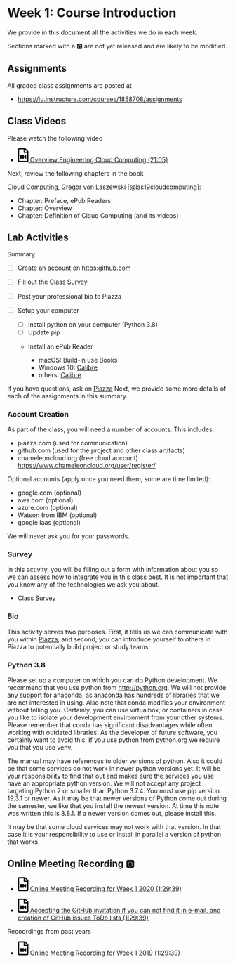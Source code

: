 # Week 1: Course Introduction

We provide in this document all the activities we do in each week.

Sections marked with a :o2: are not yet released and are likely to be
modified. 

## Assignments

All graded class assignments are posted at

<!--
* <https://iu.instructure.com/courses/1822529/assignments>
-->

* <https://iu.instructure.com/courses/1858708/assignments>

## Class Videos

Please watch the following video

* [![Video](images/video.png) Overview Engineering Cloud Computing (21:05)](https://www.youtube.com/watch?v=PU93waozGJk)

Next, review the following chapters in the book 

[Cloud Computing, Gregor von Laszewski](https://laszewski.github.io/book/cloud/) [@las19cloudcomputing]:

* Chapter: Preface, ePub Readers
* Chapter: Overview
* Chapter: Definition of Cloud Computing (and its videos)


## Lab Activities

Summary: 

* [ ] Create an account on <https:github.com>
* [ ] Fill out the [Class Survey](https://forms.gle/4Zpi2vzpZ5kFSoD1A)
* [ ] Post your professional bio to Piazza
* [ ] Setup your computer

  * [ ] Install python on your computer (Python 3.8)
  * [ ] Update pip
  * Install an ePub Reader

    * macOS: Build-in use Books
    * Windows 10: [Calibre](https://forms.gle/4Zpi2vzpZ5kFSoD1A)
    * others: [Calibre](https://forms.gle/4Zpi2vzpZ5kFSoD1A)

If you have questions, ask on
[Piazza](https://piazza.com/class/jzkfveoqwri3e4) Next, we provide some
more details of each of the assignments in this summary.

### Account Creation

As part of the class, you will need a number of accounts. This
includes:

* piazza.com (used for communication)
* github.com (used for the project and other class artifacts)
* chameleoncloud.org (free cloud account) <https://www.chameleoncloud.org/user/register/>

<!--
* futuresystems.org (GPU & container)

  * Please join this [project](https://portal.futuresystems.org/project/fg-569)

After you created the accounts, please fill out the following form so we
can set up the class accounts and in case of GitHub we create you a
class repository for you.

* [Class Survey](https://forms.gle/4Zpi2vzpZ5kFSoD1A)
-->

Optional accounts (apply once you need them, some are time limited):

* google.com (optional)
* aws.com (optional)
* azure.com (optional)
* Watson from IBM (optional)
* google Iaas (optional)

We will never ask you for your passwords.

### Survey

In this activity, you will be filling out a form with information
about you so we can assess how to integrate you in this class best. It
is not important that you know any of the technologies we ask you
about.

* [Class Survey](https://forms.gle/4Zpi2vzpZ5kFSoD1A)


### Bio

This activity serves two purposes. First, it tells us we can communicate
with you within [Piazza](https://piazza.com/class/jzkfveoqwri3e4), and
second, you can introduce yourself to others in Piazza to potentially
build project or study teams.

### Python 3.8

Please set up a computer on which you can do Python development. We
recommend that you use python from <http://python.org>. We will not
provide any support for anaconda, as anaconda has hundreds of libraries that
we are not interested in using. Also note that conda modifies your
environment without telling you. Certainly, you can use virtualbox, or
containers in case you like to isolate your development environment from
your other systems. Please remember that conda has significant
disadvantages while often working with outdated libraries. As the developer of
future software, you certainly want to avoid this. If you use python from
python.org we require you that you use venv.

The manual may have references to older versions of python. Also it could be
that some services do not work in newer python versions yet. It will be your
responsibility to find that out and makes sure the services you use have an
appropriate python version. We will not accept any project targeting Python 2 or
smaller than Python 3.7.4. You must use pip version 19.3.1 or newer. As it may
be that newer versions of Python come out during the semester, we like that you
install the newest version. At time this note was written this is 3.8.1. If
a newer version comes out, please install this.

It may be that some cloud services may not work with that version. In that case
it is your responsibility to use or install in parallel a version of python that
works.



## Online Meeting Recording :o2:


* [![Video](images/video.png) Online Meeting Recording for Week 1 2020 (1:29:39)](https://www.youtube.com/watch?v=m-Zgg2iTlkQ)

* [![Video](images/video.png) Accepting the GitHub invitation if you can not find it in e-mail, and creation of GitHub issues ToDo lists (1:29:39)](https://www.youtube.com/watch?v=HIM7d8TFZRs)



Recodrdings from past years

* [![Video](images/video.png) Online Meeting Recording for Week 1 2019 (1:29:39)](https://www.youtube.com/watch?v=k5218WUo6Cc)


